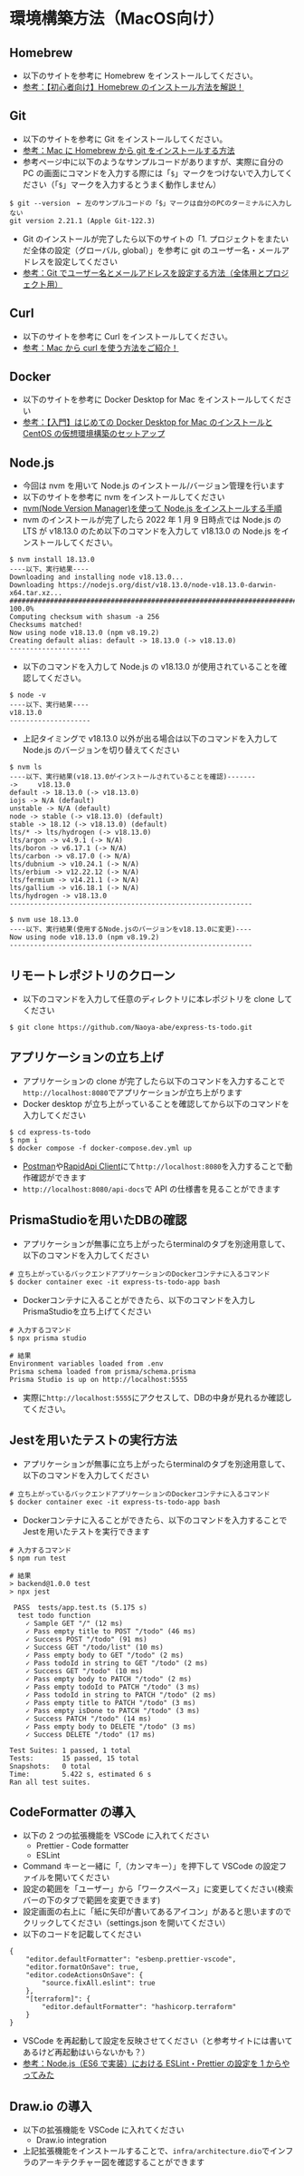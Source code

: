 # 環境構築方法（MacOS向け）

## Homebrew

- 以下のサイトを参考に Homebrew をインストールしてください。
- [参考：【初心者向け】Homebrew のインストール方法を解説！](https://aiacademy.jp/media/?p=2817)

## Git

- 以下のサイトを参考に Git をインストールしてください。
- [参考：Mac に Homebrew から git をインストールする方法](https://hirooooo-lab.com/development/install-git-by-homebrew/)
- 参考ページ中に以下のようなサンプルコードがありますが、実際に自分の PC の画面にコマンドを入力する際には「`$`」マークをつけないで入力してください（「`$`」マークを入力するとうまく動作しません）

```
$ git --version　← 左のサンプルコードの「$」マークは自分のPCのターミナルに入力しない
git version 2.21.1 (Apple Git-122.3)
```

- Git のインストールが完了したら以下のサイトの「1. プロジェクトをまたいだ全体の設定（グローバル, global）」を参考に git のユーザー名・メールアドレスを設定してください
- [参考：Git でユーザー名とメールアドレスを設定する方法（全体用とプロジェクト用）](https://laboradian.com/set-git-user-and-email/#1_global)

## Curl

- 以下のサイトを参考に Curl をインストールしてください。
- [参考：Mac から curl を使う方法をご紹介！](https://aprico-media.com/posts/8236)

## Docker

- 以下のサイトを参考に Docker Desktop for Mac をインストールしてください
- [参考：【入門】はじめての Docker Desktop for Mac のインストールと CentOS の仮想環境構築のセットアップ](https://qiita.com/gahoh/items/92217e0a887bb81e3155)

## Node.js

- 今回は nvm を用いて Node.js のインストール/バージョン管理を行います
- 以下のサイトを参考に nvm をインストールしてください
- [nvm(Node Version Manager)を使って Node.js をインストールする手順](https://qiita.com/ffggss/items/94f1c4c5d311db2ec71a)
- nvm のインストールが完了したら 2022 年 1 月 9 日時点では Node.js の LTS が v18.13.0 のため以下のコマンドを入力して v18.13.0 の Node.js をインストールしてください。

```
$ nvm install 18.13.0
----以下、実行結果----
Downloading and installing node v18.13.0...
Downloading https://nodejs.org/dist/v18.13.0/node-v18.13.0-darwin-x64.tar.xz...
########################################################################################################################################################################### 100.0%
Computing checksum with shasum -a 256
Checksums matched!
Now using node v18.13.0 (npm v8.19.2)
Creating default alias: default -> 18.13.0 (-> v18.13.0)
--------------------
```

- 以下のコマンドを入力して Node.js の v18.13.0 が使用されていることを確認してください。

```
$ node -v
----以下、実行結果----
v18.13.0
--------------------
```

- 上記タイミングで v18.13.0 以外が出る場合は以下のコマンドを入力して Node.js のバージョンを切り替えてください

```
$ nvm ls
----以下、実行結果(v18.13.0がインストールされていることを確認)-------
->     v18.13.0
default -> 18.13.0 (-> v18.13.0)
iojs -> N/A (default)
unstable -> N/A (default)
node -> stable (-> v18.13.0) (default)
stable -> 18.12 (-> v18.13.0) (default)
lts/* -> lts/hydrogen (-> v18.13.0)
lts/argon -> v4.9.1 (-> N/A)
lts/boron -> v6.17.1 (-> N/A)
lts/carbon -> v8.17.0 (-> N/A)
lts/dubnium -> v10.24.1 (-> N/A)
lts/erbium -> v12.22.12 (-> N/A)
lts/fermium -> v14.21.1 (-> N/A)
lts/gallium -> v16.18.1 (-> N/A)
lts/hydrogen -> v18.13.0
------------------------------------------------------------

$ nvm use 18.13.0
----以下、実行結果(使用するNode.jsのバージョンをv18.13.0に変更)----
Now using node v18.13.0 (npm v8.19.2)
------------------------------------------------------------
```

## リモートレポジトリのクローン

- 以下のコマンドを入力して任意のディレクトリに本レポジトリを clone してください

```
$ git clone https://github.com/Naoya-abe/express-ts-todo.git
```

## アプリケーションの立ち上げ

- アプリケーションの clone が完了したら以下のコマンドを入力することで`http://localhost:8080`でアプリケーションが立ち上がります
- Docker desktop が立ち上がっていることを確認してから以下のコマンドを入力してください

```
$ cd express-ts-todo
$ npm i
$ docker compose -f docker-compose.dev.yml up
```

- [Postman](https://cloudsmith.co.jp/blog/efficient/2021/08/1837085.html)や[RapidApi Client](https://www.youtube.com/watch?v=MTrj3tNf9jA)にて`http://localhost:8080`を入力することで動作確認ができます
- `http://localhost:8080/api-docs`で API の仕様書を見ることができます

## PrismaStudioを用いたDBの確認
- アプリケーションが無事に立ち上がったらterminalのタブを別途用意して、以下のコマンドを入力してください
```
# 立ち上がっているバックエンドアプリケーションのDockerコンテナに入るコマンド
$ docker container exec -it express-ts-todo-app bash
```
- Dockerコンテナに入ることができたら、以下のコマンドを入力しPrismaStudioを立ち上げてください
```
# 入力するコマンド
$ npx prisma studio

# 結果
Environment variables loaded from .env
Prisma schema loaded from prisma/schema.prisma
Prisma Studio is up on http://localhost:5555
```
- 実際に`http://localhost:5555`にアクセスして、DBの中身が見れるか確認してください。

## Jestを用いたテストの実行方法
- アプリケーションが無事に立ち上がったらterminalのタブを別途用意して、以下のコマンドを入力してください
```
# 立ち上がっているバックエンドアプリケーションのDockerコンテナに入るコマンド
$ docker container exec -it express-ts-todo-app bash
```
- Dockerコンテナに入ることができたら、以下のコマンドを入力することでJestを用いたテストを実行できます
```
# 入力するコマンド
$ npm run test

# 結果
> backend@1.0.0 test
> npx jest

 PASS  tests/app.test.ts (5.175 s)
  test todo function
    ✓ Sample GET "/" (12 ms)
    ✓ Pass empty title to POST "/todo" (46 ms)
    ✓ Success POST "/todo" (91 ms)
    ✓ Success GET "/todo/list" (10 ms)
    ✓ Pass empty body to GET "/todo" (2 ms)
    ✓ Pass todoId in string to GET "/todo" (2 ms)
    ✓ Success GET "/todo" (10 ms)
    ✓ Pass empty body to PATCH "/todo" (2 ms)
    ✓ Pass empty todoId to PATCH "/todo" (3 ms)
    ✓ Pass todoId in string to PATCH "/todo" (2 ms)
    ✓ Pass empty title to PATCH "/todo" (3 ms)
    ✓ Pass empty isDone to PATCH "/todo" (3 ms)
    ✓ Success PATCH "/todo" (14 ms)
    ✓ Pass empty body to DELETE "/todo" (3 ms)
    ✓ Success DELETE "/todo" (17 ms)

Test Suites: 1 passed, 1 total
Tests:       15 passed, 15 total
Snapshots:   0 total
Time:        5.422 s, estimated 6 s
Ran all test suites.
```

## CodeFormatter の導入

- 以下の 2 つの拡張機能を VSCode に入れてください
  - Prettier - Code formatter
  - ESLint
- Command キーと一緒に「,（カンマキー）」を押下して VSCode の設定ファイルを開いてください
- 設定の範囲を「ユーザー」から「ワークスペース」に変更してください(検索バーの下のタブで範囲を変更できます)
- 設定画面の右上に「紙に矢印が書いてあるアイコン」があると思いますのでクリックしてください（settings.json を開いてください）
- 以下のコードを記載してください

```
{
	"editor.defaultFormatter": "esbenp.prettier-vscode",
	"editor.formatOnSave": true,
	"editor.codeActionsOnSave": {
		"source.fixAll.eslint": true
	},
	"[terraform]": {
		"editor.defaultFormatter": "hashicorp.terraform"
	}
}
```

- VSCode を再起動して設定を反映させてください（と参考サイトには書いてあるけど再起動はいらないかも？）
- [参考：Node.js（ES6 で実装）における ESLint・Prettier の設定を 1 からやってみた](https://note.com/shift_tech/n/n8bbe1c05ba0b)

## Draw.io の導入

- 以下の拡張機能を VSCode に入れてください
  - Draw.io integration
- 上記拡張機能をインストールすることで、`infra/architecture.dio`でインフラのアーキテクチャー図を確認することができます